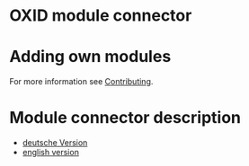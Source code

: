 # OXID module connector

# Adding own modules

For more information see [Contributing](https://github.com/OXIDprojects/OXID-Module-Connector/wiki/Contributing).


# Module connector description

- [deutsche Version](https://github.com/OXIDprojects/OXID-Module-Connector/blob/module/LIESMICH.md)
- [english version](https://github.com/OXIDprojects/OXID-Module-Connector/blob/module/LIESMICH.md)
